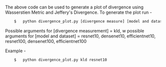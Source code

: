 The above code can be used to generate a plot of divergence using Wasserstien Metric and Jeffery's Divergence. To generate the plot run - 
```bash
	$   python divergence_plot.py [divergence measure] [model and dataset]
```

Possible arguments for [divergence measurement] = kld, w
possible arguments for [model and dataset] = resnet10, densenet10, efficientnet10, resnet100, densenet100, efficientnet100

Example - 
```bash
	$   python divergence_plot.py kld resnet10
```
